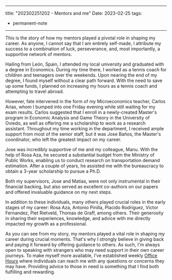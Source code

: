 
---
title:  "202302251202 - Mentors and me"
Date: 2023-02-25
tags: 
- permanent-note 
---

This is the story of how my mentors played a pivotal role in shaping my career. As anyone, I cannot say that I am entirely self-made, I attribute my success to a combination of luck, perseverance, and, most importantly, a supportive network of mentors. 

Hailing from León, Spain, I attended my local university and graduated with a degree in Economics. During my time there, I worked as a tennis coach for children and teenagers over the weekends. Upon nearing the end of my degree, I found myself without a clear path forward. With the need to save up some funds, I planned on increasing my hours as a tennis coach and attempting to travel abroad.

However, fate intervened in the form of my Microeconomics teacher, Carlos Arias, whom I bumped into one Friday evening while still waiting for my exam results. Carlos suggested that I enroll in a newly-created Master's program in Economic Analysis and Game Theory in the University of Oviedo, as well as offering me a scholarship to work as a research assistant. Throughout my time working in the department, I received ample support from most of the senior staff, but it was Jose Baños, the Master's coordinator, who left the greatest impact on my career.

Jose was incredibly supportive of me and my colleague, Manu. With the help of Rosa Aza, he secured a substantial budget from the Ministry of Public Works, enabling us to conduct research on transportation demand estimation. After a couple of years, he assisted me with the bureaucracy to obtain a 3-year scholarship to pursue a Ph.D.

Both my supervisors, Jose and Matias, were not only instrumental in their financial backing, but also served as excellent co-authors on our papers and offered invaluable guidance on my next steps.

In addition to these individuals, many others played crucial roles in the early stages of my career: Rosa Aza, Antonio Pinilla, Placido Rodriguez, Victor Fernandez, Piet Rietveld, Thomas de Graff, among others. Their generosity in sharing their experiences, knowledge, and advice with me directly impacted my growth as a professional.

As you can see from my story, my mentors played a vital role in shaping my career during crucial moments. That's why I strongly believe in giving back and paying it forward by offering guidance to others. As such, I'm always open to speaking with strangers who may need support in their own career journeys. To make myself more available, I've established weekly [Office Hours](Office%20Hours.md) where individuals can reach me with any questions or concerns they may have. Providing advice to those in need is something that I find both fulfilling and rewarding.




